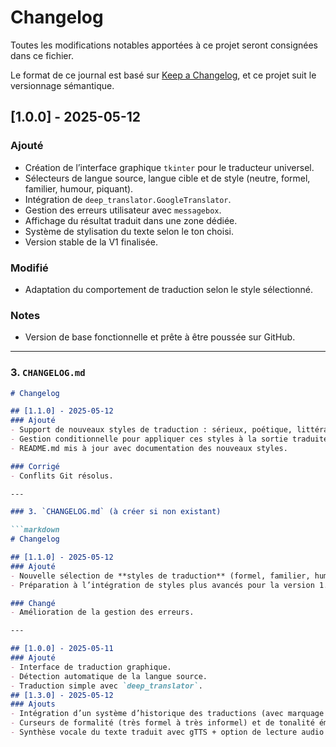 # Changelog

Toutes les modifications notables apportées à ce projet seront consignées dans ce fichier.

Le format de ce journal est basé sur [Keep a Changelog](https://keepachangelog.com/fr/1.0.0/), et ce projet suit le versionnage sémantique.

## [1.0.0] - 2025-05-12

### Ajouté
- Création de l’interface graphique `tkinter` pour le traducteur universel.
- Sélecteurs de langue source, langue cible et de style (neutre, formel, familier, humour, piquant).
- Intégration de `deep_translator.GoogleTranslator`.
- Gestion des erreurs utilisateur avec `messagebox`.
- Affichage du résultat traduit dans une zone dédiée.
- Système de stylisation du texte selon le ton choisi.
- Version stable de la V1 finalisée.

### Modifié
- Adaptation du comportement de traduction selon le style sélectionné.

### Notes
- Version de base fonctionnelle et prête à être poussée sur GitHub.

---

### 3. `CHANGELOG.md`

```markdown
# Changelog

## [1.1.0] - 2025-05-12
### Ajouté
- Support de nouveaux styles de traduction : sérieux, poétique, littéral, soutenu, sarcastique, émotionnel.
- Gestion conditionnelle pour appliquer ces styles à la sortie traduite.
- README.md mis à jour avec documentation des nouveaux styles.

### Corrigé
- Conflits Git résolus.

---

### 3. `CHANGELOG.md` (à créer si non existant)

```markdown
# Changelog

## [1.1.0] - 2025-05-12
### Ajouté
- Nouvelle sélection de **styles de traduction** (formel, familier, humoristique, piquant).
- Préparation à l’intégration de styles plus avancés pour la version 1.2.

### Changé
- Amélioration de la gestion des erreurs.

---

## [1.0.0] - 2025-05-11
### Ajouté
- Interface de traduction graphique.
- Détection automatique de la langue source.
- Traduction simple avec `deep_translator`.
## [1.3.0] - 2025-05-12
### Ajouts
- Intégration d’un système d’historique des traductions (avec marquage favori prévu pour plus tard)
- Curseurs de formalité (très formel à très informel) et de tonalité émotionnelle (positif ↔ neutre ↔ négatif)
- Synthèse vocale du texte traduit avec gTTS + option de lecture audio

